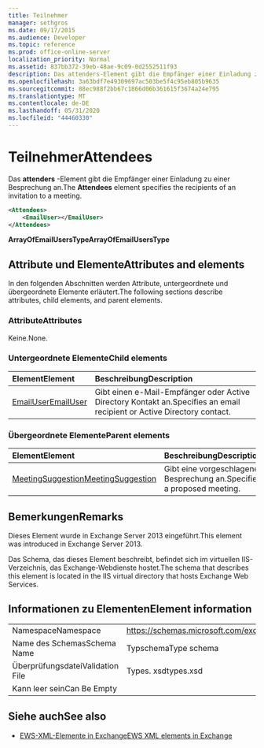 ```yaml
---
title: Teilnehmer
manager: sethgros
ms.date: 09/17/2015
ms.audience: Developer
ms.topic: reference
ms.prod: office-online-server
localization_priority: Normal
ms.assetid: 837bb372-39eb-48ae-9c09-0d2552511f93
description: Das attenders-Element gibt die Empfänger einer Einladung zu einer Besprechung an.
ms.openlocfilehash: 3a63bdf7e49309697ac503be5f4c95eb805b9635
ms.sourcegitcommit: 88ec988f2bb67c1866d06b361615f3674a24e795
ms.translationtype: MT
ms.contentlocale: de-DE
ms.lasthandoff: 05/31/2020
ms.locfileid: "44460330"
---
```

# <a name="attendees"></a><span data-ttu-id="974bd-103">Teilnehmer</span><span class="sxs-lookup"><span data-stu-id="974bd-103">Attendees</span></span>

<span data-ttu-id="974bd-104">Das **attenders** -Element gibt die Empfänger einer Einladung zu einer Besprechung an.</span><span class="sxs-lookup"><span data-stu-id="974bd-104">The **Attendees** element specifies the recipients of an invitation to a meeting.</span></span> 
  
```XML
<Attendees>
    <EmailUser></EmailUser>
</Attendees>
```

 <span data-ttu-id="974bd-105">**ArrayOfEmailUsersType**</span><span class="sxs-lookup"><span data-stu-id="974bd-105">**ArrayOfEmailUsersType**</span></span>
## <a name="attributes-and-elements"></a><span data-ttu-id="974bd-106">Attribute und Elemente</span><span class="sxs-lookup"><span data-stu-id="974bd-106">Attributes and elements</span></span>

<span data-ttu-id="974bd-107">In den folgenden Abschnitten werden Attribute, untergeordnete und übergeordnete Elemente erläutert.</span><span class="sxs-lookup"><span data-stu-id="974bd-107">The following sections describe attributes, child elements, and parent elements.</span></span>
  
### <a name="attributes"></a><span data-ttu-id="974bd-108">Attribute</span><span class="sxs-lookup"><span data-stu-id="974bd-108">Attributes</span></span>

<span data-ttu-id="974bd-109">Keine.</span><span class="sxs-lookup"><span data-stu-id="974bd-109">None.</span></span>
  
### <a name="child-elements"></a><span data-ttu-id="974bd-110">Untergeordnete Elemente</span><span class="sxs-lookup"><span data-stu-id="974bd-110">Child elements</span></span>

|<span data-ttu-id="974bd-111">**Element**</span><span class="sxs-lookup"><span data-stu-id="974bd-111">**Element**</span></span>|<span data-ttu-id="974bd-112">**Beschreibung**</span><span class="sxs-lookup"><span data-stu-id="974bd-112">**Description**</span></span>|
|:-----|:-----|
|[<span data-ttu-id="974bd-113">EmailUser</span><span class="sxs-lookup"><span data-stu-id="974bd-113">EmailUser</span></span>](emailuser.md) <br/> |<span data-ttu-id="974bd-114">Gibt einen e-Mail-Empfänger oder Active Directory Kontakt an.</span><span class="sxs-lookup"><span data-stu-id="974bd-114">Specifies an email recipient or Active Directory contact.</span></span>  <br/> |
   
### <a name="parent-elements"></a><span data-ttu-id="974bd-115">Übergeordnete Elemente</span><span class="sxs-lookup"><span data-stu-id="974bd-115">Parent elements</span></span>

|<span data-ttu-id="974bd-116">**Element**</span><span class="sxs-lookup"><span data-stu-id="974bd-116">**Element**</span></span>|<span data-ttu-id="974bd-117">**Beschreibung**</span><span class="sxs-lookup"><span data-stu-id="974bd-117">**Description**</span></span>|
|:-----|:-----|
|[<span data-ttu-id="974bd-118">MeetingSuggestion</span><span class="sxs-lookup"><span data-stu-id="974bd-118">MeetingSuggestion</span></span>](meetingsuggestion.md) <br/> |<span data-ttu-id="974bd-119">Gibt eine vorgeschlagene Besprechung an.</span><span class="sxs-lookup"><span data-stu-id="974bd-119">Specifies a proposed meeting.</span></span>  <br/> |
   
## <a name="remarks"></a><span data-ttu-id="974bd-120">Bemerkungen</span><span class="sxs-lookup"><span data-stu-id="974bd-120">Remarks</span></span>

<span data-ttu-id="974bd-121">Dieses Element wurde in Exchange Server 2013 eingeführt.</span><span class="sxs-lookup"><span data-stu-id="974bd-121">This element was introduced in Exchange Server 2013.</span></span>
  
<span data-ttu-id="974bd-122">Das Schema, das dieses Element beschreibt, befindet sich im virtuellen IIS-Verzeichnis, das Exchange-Webdienste hostet.</span><span class="sxs-lookup"><span data-stu-id="974bd-122">The schema that describes this element is located in the IIS virtual directory that hosts Exchange Web Services.</span></span>
  
## <a name="element-information"></a><span data-ttu-id="974bd-123">Informationen zu Elementen</span><span class="sxs-lookup"><span data-stu-id="974bd-123">Element information</span></span>

|||
|:-----|:-----|
|<span data-ttu-id="974bd-124">Namespace</span><span class="sxs-lookup"><span data-stu-id="974bd-124">Namespace</span></span>  <br/> |https://schemas.microsoft.com/exchange/services/2006/types  <br/> |
|<span data-ttu-id="974bd-125">Name des Schemas</span><span class="sxs-lookup"><span data-stu-id="974bd-125">Schema Name</span></span>  <br/> |<span data-ttu-id="974bd-126">Typschema</span><span class="sxs-lookup"><span data-stu-id="974bd-126">Type schema</span></span>  <br/> |
|<span data-ttu-id="974bd-127">Überprüfungsdatei</span><span class="sxs-lookup"><span data-stu-id="974bd-127">Validation File</span></span>  <br/> |<span data-ttu-id="974bd-128">Types. xsd</span><span class="sxs-lookup"><span data-stu-id="974bd-128">types.xsd</span></span>  <br/> |
|<span data-ttu-id="974bd-129">Kann leer sein</span><span class="sxs-lookup"><span data-stu-id="974bd-129">Can Be Empty</span></span>  <br/> ||
   
## <a name="see-also"></a><span data-ttu-id="974bd-130">Siehe auch</span><span class="sxs-lookup"><span data-stu-id="974bd-130">See also</span></span>

- [<span data-ttu-id="974bd-131">EWS-XML-Elemente in Exchange</span><span class="sxs-lookup"><span data-stu-id="974bd-131">EWS XML elements in Exchange</span></span>](ews-xml-elements-in-exchange.md)

